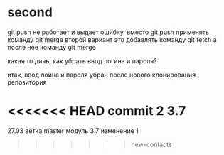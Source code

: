 # second

git push не работает и выдает ошибку, вместо git push применять команду git merge
второй вариант это добавлять команду git fetch а после нее команду git merge

какая то дичь, как убрать ввод логина и пароля?

итак, ввод лоина и пароля убран после нового клонирования репозитория


<<<<<<< HEAD
commit 2 3.7
=======
27.03 ветка master модуль 3.7 изменение 1
>>>>>>> new-contacts
